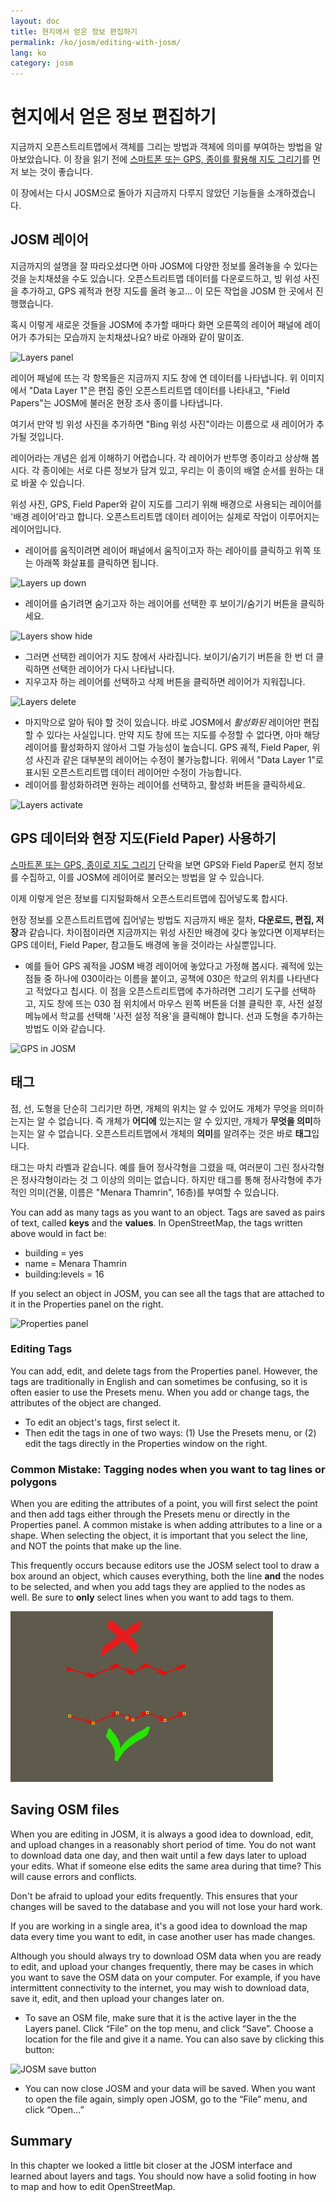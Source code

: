```yaml
---
layout: doc
title: 현지에서 얻은 정보 편집하기
permalink: /ko/josm/editing-with-josm/
lang: ko
category: josm
---
```


현지에서 얻은 정보 편집하기
==================


지금까지 오픈스트리트맵에서 객체를 그리는 방법과 객체에 의미를 부여하는 방법을 알아보았습니다. 이 장을 읽기 전에 [스마트폰 또는 GPS, 종이를 활용해 지도 그리기](/ko/mobile-mapping/)를 먼저 보는 것이 좋습니다.

이 장에서는 다시 JOSM으로 돌아가 지금까지 다루지 않았던 기능들을 소개하겠습니다.

JOSM 레이어
-----------
지금까지의 설명을 잘 따라오셨다면 아마 JOSM에 다양한 정보를 올려놓을 수 있다는 것을 눈치채셨을 수도 있습니다. 오픈스트리트맵 데이터를 다운로드하고, 빙 위성 사진을 추가하고, GPS 궤적과 현장 지도를 올려 놓고... 이 모든 작업을 JOSM 한 곳에서 진행했습니다.

혹시 이렇게 새로운 것들을 JOSM에 추가할 때마다 화면 오른쪽의 레이어 패널에 레이어가 추가되는 모습까지 눈치채셨나요? 바로 아래와 같이 말이죠.

![Layers panel][]

레이어 패널에 뜨는 각 항목들은 지금까지 지도 창에 연 데이터를 나타냅니다. 위 이미지에서 "Data Layer 1"은 편집 중인 오픈스트리트맵 데이터를 나타내고, "Field Papers"는 JOSM에 불러온 현장 조사 종이를 나타냅니다.

여기서 만약 빙 위성 사진을 추가하면 "Bing 위성 사진"이라는 이름으로 새 레이어가 추가될 것입니다.

레이어라는 개념은 쉽게 이해하기 어렵습니다. 각 레이어가 반투명 종이라고 상상해 봅시다. 각 종이에는 서로 다른 정보가 담겨 있고, 우리는 이 종이의 배열 순서를 원하는 대로 바꿀 수 있습니다.

위성 사진, GPS, Field Paper와 같이 지도를 그리기 위해 배경으로 사용되는 레이어를 '배경 레이어'라고 합니다. 오픈스트리트맵 데이터 레이어는 실제로 작업이 이루어지는 레이어입니다.

-   레이어를 움직이려면 레이어 패널에서 움직이고자 하는 레아이를 클릭하고 위쪽 또는 아래쪽 화살표를 클릭하면 됩니다.

![Layers up down][]

-   레이어를 숨기려면 숨기고자 하는 레이어를 선택한 후 보이기/숨기기 버튼을 클릭하세요.

![Layers show hide][]

-   그러면 선택한 레이어가 지도 창에서 사라집니다. 보이기/숨기기 버튼을 한 번 더 클릭하면 선택한 레이어가 다시 나타납니다.
-   지우고자 하는 레이어를 선택하고 삭제 버튼을 클릭하면 레이어가 지워집니다.

![Layers delete][]

-   마지막으로 알아 둬야 할 것이 있습니다. 바로 JOSM에서 *활성화된* 레이어만 편집할 수 있다는 사실입니다. 만약 지도 창에 뜨는 지도를 수정할 수 없다면, 아마 해당 레이어를 활성화하지 않아서 그럴 가능성이 높습니디. GPS 궤적, Field Paper, 위성 사진과 같은 대부분의 레이어는 수정이 불가능합니다. 위에서 "Data Layer 1"로 표시된 오픈스트리트맵 데이터 레이어만 수정이 가능합니다.
-   레이어를 활성화하려면 원하는 레이어를 선택하고, 활성화 버튼을 클릭하세요.

![Layers activate][]


GPS 데이터와 현장 지도(Field Paper) 사용하기
-------------------------------
[스마트폰 또는 GPS, 종이로 지도 그리기](/ko/mobile-mapping/) 단락을 보면 GPS와 Field Paper로 현지 정보를 수집하고, 이를 JOSM에 레이어로 불러오는 방법을 알 수 있습니다.

이제 이렇게 얻은 정보를 디지털화해서 오픈스트리트맵에 집어넣도록 합시다.

현장 정보를 오픈스트리트맵에 집어넣는 방법도 지금까지 배운 절차, **다운로드, 편집, 저장**과 같습니다. 차이점이라면 지금까지는 위성 사진만 배경에 갖다 놓았다면 이제부터는 GPS 데이터, Field Paper, 참고들도 배경에 놓을 것이라는 사실뿐입니다.

-   예를 들어 GPS 궤적을 JOSM 배경 레이어에 놓았다고 가정해 봅시다. 궤적에 있는 점들 중 하나에 030이라는 이름을 붙이고, 공책에 030은 학교의 위치를 나타낸다고 적었다고 칩시다. 이 점을 오픈스트리트맵에 추가하려면 그리기 도구를 선택하고, 지도 창에 뜨는 030 점 위치에서 마우스 왼쪽 버튼을 더블 클릭한 후, 사전 설정 메뉴에서 학교를 선택해 '사전 설정 적용'을 클릭해야 합니다. 선과 도형을 추가하는 방법도 이와 같습니다.

![GPS in JOSM][]

태그
----
점, 선, 도형을 단순히 그리기만 하면, 개체의 위치는 알 수 있어도 개체가 무엇을 의미하는지는 알 수 없습니다. 즉 개체가 **어디에** 있는지는 알 수 있지만, 개체가 **무엇을 의미**하는지는 알 수 없습니다. 오픈스트리트맵에서 개체의 **의미**를 알려주는 것은 바로 **태그**입니다.

태그는 마치 라벨과 같습니다. 예를 들어 정사각형을 그렸을 때, 여러분이 그린 정사각형은 정사각형이라는 것 그 이상의 의미는 없습니다. 하지만 태그를 통해 정사각형에 추가적인 의미(건물, 이름은 "Menara Thamrin", 16층)를 부여할 수 있습니다.

You can add as many tags as you want to an object. Tags are saved as pairs of text, called **keys** and the **values**. In OpenStreetMap, the tags written above would in fact be:

-   building = yes
-   name = Menara Thamrin
-   building:levels = 16

If you select an object in JOSM, you can see all the tags that are attached to it in the Properties panel on the right.

![Properties panel][]

### Editing Tags

You can add, edit, and delete tags from the Properties panel. However, the tags are traditionally in English and can sometimes be confusing, so it is often easier to use the Presets menu. When you add or change tags, the attributes of the object are changed.

-   To edit an object's tags, first select it.
-   Then edit the tags in one of two ways: (1) Use the Presets menu, or (2) edit the tags directly in the Properties window on the right.

### Common Mistake: Tagging nodes when you want to tag lines or polygons

When you are editing the attributes of a point, you will first select the point and then add tags either through the Presets menu or directly in the Properties panel. A common mistake is when adding attributes to a line or a shape. When selecting the object, it is important that you
select the line, and NOT the points that make up the line.

This frequently occurs because editors use the JOSM select tool to draw a box around an object, which causes everything, both the line **and** the nodes to be selected, and when you add tags they are applied to the nodes as well. Be sure to **only** select lines when you want to add tags to them.

![Nodes mistake][]

Saving OSM files
----------------
When you are editing in JOSM, it is always a good idea to download, edit, and upload changes in a reasonably short period of time. You do not want to download data one day, and then wait until a few days later to upload your edits. What if someone else edits the same area during that time? This will cause errors and conflicts.

Don't be afraid to upload your edits frequently. This ensures that your changes will be saved to the database and you will not lose your hard work.

If you are working in a single area, it's a good idea to download the map data every time you want to edit, in case another user has made changes.

Although you should always try to download OSM data when you are ready to edit, and upload your changes frequently, there may be cases in which you want to save the OSM data on your computer. For example, if you have intermittent connectivity to the internet, you may wish to download data, save it, edit, and then upload your changes later on.

-   To save an OSM file, make sure that it is the active layer in the the Layers panel. Click “File” on the top menu, and click “Save”. Choose a location for the file and give it a name. You can also save by clicking this button:

![JOSM save button][]

-   You can now close JOSM and your data will be saved. When you want to open the file again, simply open JOSM, go to the “File” menu, and click “Open...”

Summary
-------
In this chapter we looked a little bit closer at the JOSM interface and learned about layers and tags. You should now have a solid footing in how to map and how to edit OpenStreetMap.


[Layers panel]: /images/josm/josm_layers-panel.png
[Layers up down]: /images/josm/josm_layers-panel-up-down.png
[Layers show hide]: /images/josm/josm_layers-panel-show-hide.png
[Layers delete]: /images/josm/josm_layers-panel-delete.png
[Layers activate]: /images/josm/josm_layers-panel-activate.png
[GPS in JOSM]: /images/josm/josm_gps-layer.png
[Properties panel]: /images/josm/josm_properties-panel.png
[Nodes mistake]: /images/josm/josm_nodes-selected-mistake.png
[JOSM save button]: /images/josm/josm_save-button.png